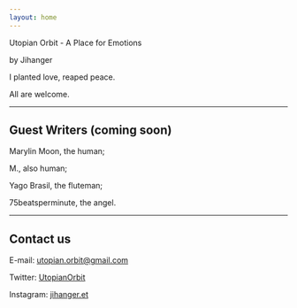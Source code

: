 ```yaml
---
layout: home
---
```

Utopian Orbit - A Place for Emotions

by Jihanger

I planted love, reaped peace.

All are welcome.

<hr>

<h2>Guest Writers (coming soon)</h2>

Marylin Moon, the human;

M., also human;

Yago Brasil, the fluteman;

75beatsperminute, the angel.



<hr>

<h2>Contact us</h2>

E-mail: <a href = "mailto: utopian.orbit@gmail.com">utopian.orbit@gmail.com</a>

Twitter: <a href="https://twitter.com/UtopianOrbit">UtopianOrbit</a>

Instagram: <a href="https://www.instagram.com/jihanger.et/">jihanger.et</a>
